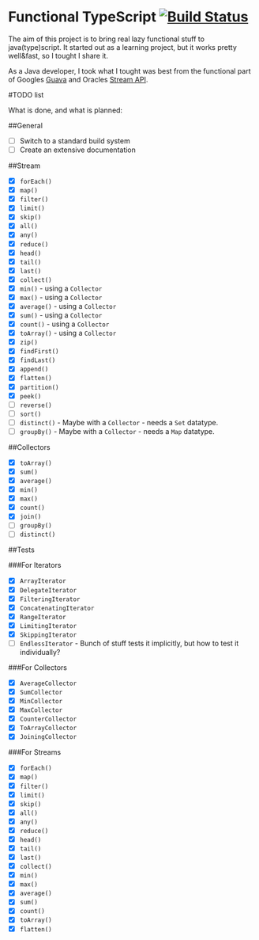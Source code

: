 Functional TypeScript  [![Build Status](https://travis-ci.org/bali182/typescript-functional.svg)](https://travis-ci.org/bali182/typescript-functional)
=============================

The aim of this project is to bring real lazy functional stuff to java(type)script. It started out as a learning project, but it works pretty well&fast, so I tought I share it.

As a Java developer, I took what I tought was best from the functional part of Googles [Guava](https://github.com/google/guava) and Oracles [Stream API](https://docs.oracle.com/javase/8/docs/api/java/util/stream/package-summary.html).

#TODO list

What is done, and what is planned:

##General

- [ ] Switch to a standard build system
- [ ] Create an extensive documentation

##Stream

- [x] `forEach()`
- [x] `map()`
- [x] `filter()`
- [x] `limit()`
- [x] `skip()`
- [x] `all()`
- [x] `any()`
- [x] `reduce()`
- [x] `head()`
- [x] `tail()`
- [x] `last()`
- [x] `collect()`
- [x] `min()` - using a `Collector`
- [x] `max()` - using a `Collector`
- [x] `average()` - using a `Collector`
- [x] `sum()` - using a `Collector`
- [x] `count()` - using a `Collector`
- [x] `toArray()` - using a `Collector`
- [x] `zip()`
- [x] `findFirst()`
- [x] `findLast()`
- [x] `append()`
- [x] `flatten()`
- [x] `partition()`
- [x] `peek()`
- [ ] `reverse()` 
- [ ] `sort()`
- [ ] `distinct()` - Maybe with a `Collector` - needs a `Set` datatype.
- [ ] `groupBy()` - Maybe with a `Collector` - needs a `Map` datatype.

##Collectors

- [x] `toArray()`
- [x] `sum()` 
- [x] `average()` 
- [x] `min()` 
- [x] `max()` 
- [x] `count()` 
- [x] `join()` 
- [ ] `groupBy()` 
- [ ] `distinct()`

##Tests

###For Iterators
- [x] `ArrayIterator`
- [x] `DelegateIterator`
- [x] `FilteringIterator`
- [x] `ConcatenatingIterator`
- [x] `RangeIterator`
- [x] `LimitingIterator`
- [x] `SkippingIterator`
- [ ] `EndlessIterator` - Bunch of stuff tests it implicitly, but how to test it individually?

###For Collectors
- [x] `AverageCollector`
- [x] `SumCollector`
- [x] `MinCollector`
- [x] `MaxCollector`
- [x] `CounterCollector`
- [x] `ToArrayCollector`
- [x] `JoiningCollector`

###For Streams

- [x] `forEach()`
- [x] `map()`
- [x] `filter()`
- [x] `limit()`
- [x] `skip()`
- [x] `all()`
- [x] `any()`
- [x] `reduce()`
- [x] `head()`
- [x] `tail()`
- [x] `last()`
- [x] `collect()`
- [x] `min()`
- [x] `max()`
- [x] `average()`
- [x] `sum()` 
- [x] `count()`
- [x] `toArray()`
- [x] `flatten()`
